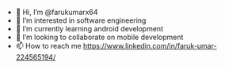 - 👋 Hi, I’m @farukumarx64
- 👀 I’m interested in software engineering
- 🌱 I’m currently learning android development
- 💞️ I’m looking to collaborate on mobile development
- 📫 How to reach me
https://www.linkedin.com/in/faruk-umar-224565194/

<!---
farukumarx64/farukumarx64 is a ✨ special ✨ repository because its `README.md` (this file) appears on your GitHub profile.
You can click the Preview link to take a look at your changes.
--->

